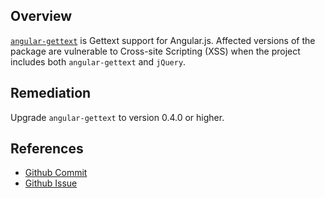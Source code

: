 ## Overview
[`angular-gettext`](https://www.npmjs.com/package/angular-gettext) is Gettext support for Angular.js.
Affected versions of the package are vulnerable to Cross-site Scripting (XSS) when the project includes both `angular-gettext` and `jQuery`.

## Remediation
Upgrade `angular-gettext` to version 0.4.0 or higher.

## References
- [Github Commit](https://github.com/rubenv/angular-gettext/commit/a1ef4c26c3cae348c601cbbf2f9f4ac96f397755)
- [Github Issue](https://github.com/rubenv/angular-gettext/issues/74)
